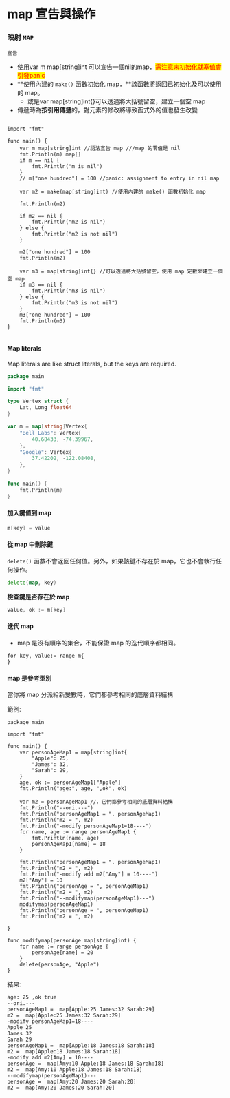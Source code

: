# map 宣告與操作

### 映射 `MAP`

`宣告`

* 使用var m map\[string]int 可以宣告一個nil的map，<mark style="color:red;">需注意未初始化就塞值會引發panic</mark>
* **使用內建的 `make()` 函數初始化 map，**該函數將返回已初始化及可以使用的 map。
  * 或是var map\[string]int{}可以透過將大括號留空，建立一個空 map
* 傳遞時為**按引用傳遞**的，對元素的修改將導致函式外的值也發生改變

```

import "fmt"

func main() {
	var m map[string]int //語法宣告 map ///map 的零值是 nil
	fmt.Println(m) map[]
	if m == nil {
		fmt.Println("m is nil")
	}
	// m["one hundred"] = 100 //panic: assignment to entry in nil map

	var m2 = make(map[string]int) //使用內建的 make() 函數初始化 map

	fmt.Println(m2)

	if m2 == nil {
		fmt.Println("m2 is nil")
	} else {
		fmt.Println("m2 is not nil")
	}

	m2["one hundred"] = 100
	fmt.Println(m2)

	var m3 = map[string]int{} //可以透過將大括號留空，使用 map 定數來建立一個空 map
	if m3 == nil {
		fmt.Println("m3 is nil")
	} else {
		fmt.Println("m3 is not nil")
	}
	m3["one hundred"] = 100
	fmt.Println(m3)
}


```

#### Map literals

Map literals are like struct literals, but the keys are required.



```go
package main

import "fmt"

type Vertex struct {
	Lat, Long float64
}

var m = map[string]Vertex{
	"Bell Labs": Vertex{
		40.68433, -74.39967,
	},
	"Google": Vertex{
		37.42202, -122.08408,
	},
}

func main() {
	fmt.Println(m)
}

```



#### 加入鍵值到 map <a href="#jia-ru-xiang-mu-jian-zhi-dui-dao-map" id="jia-ru-xiang-mu-jian-zhi-dui-dao-map"></a>

```go
m[key] = value
```

#### 從 map 中刪除鍵 <a href="#cong-map-zhong-shan-chu-jian" id="cong-map-zhong-shan-chu-jian"></a>

`delete()` 函數不會返回任何值。另外，如果該鍵不存在於 map，它也不會執行任何操作。&#x20;

```go
delete(map, key)
```

**檢查鍵是否存在於 map**

```go
value, ok := m[key]
```

#### 迭代 map <a href="#die-dai-map" id="die-dai-map"></a>

* map 是沒有順序的集合，不能保證 map 的迭代順序都相同。

```
for key, value:= range m{
}
```

#### map 是參考型別 <a href="#map-shi-can-kao-xing-bie" id="map-shi-can-kao-xing-bie"></a>

當你將 map 分派給新變數時，它們都參考相同的底層資料結構



範例:

```
package main

import "fmt"

func main() {
	var personAgeMap1 = map[string]int{
		"Apple": 25,
		"James": 32,
		"Sarah": 29,
	}
	age, ok := personAgeMap1["Apple"]
	fmt.Println("age:", age, ",ok", ok)

	var m2 = personAgeMap1 //，它們都參考相同的底層資料結構
	fmt.Println("--ori.---")
	fmt.Println("personAgeMap1 = ", personAgeMap1)
	fmt.Println("m2 = ", m2)
	fmt.Println("-modify personAgeMap1=18----")
	for name, age := range personAgeMap1 {
		fmt.Println(name, age)
		personAgeMap1[name] = 18
	}

	fmt.Println("personAgeMap1 = ", personAgeMap1)
	fmt.Println("m2 = ", m2)
	fmt.Println("-modify add m2["Amy"] = 10----")
	m2["Amy"] = 10
	fmt.Println("personAge = ", personAgeMap1)
	fmt.Println("m2 = ", m2)
	fmt.Println("--modifymap(personAgeMap1)---")
	modifymap(personAgeMap1)
	fmt.Println("personAge = ", personAgeMap1)
	fmt.Println("m2 = ", m2)
	
}

func modifymap(personAge map[string]int) {
	for name := range personAge {
		personAge[name] = 20
	}
	delete(personAge, "Apple")
}

```

結果:

```
age: 25 ,ok true
--ori.---
personAgeMap1 =  map[Apple:25 James:32 Sarah:29]
m2 =  map[Apple:25 James:32 Sarah:29]
-modify personAgeMap1=18----
Apple 25
James 32
Sarah 29
personAgeMap1 =  map[Apple:18 James:18 Sarah:18]
m2 =  map[Apple:18 James:18 Sarah:18]
-modify add m2[Amy] = 10----
personAge =  map[Amy:10 Apple:18 James:18 Sarah:18]
m2 =  map[Amy:10 Apple:18 James:18 Sarah:18]
--modifymap(personAgeMap1)---
personAge =  map[Amy:20 James:20 Sarah:20]
m2 =  map[Amy:20 James:20 Sarah:20]
```
